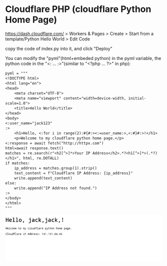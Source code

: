 # Cloudflare PHP (cloudflare Python Home Page)

https://dash.cloudflare.com/  >
Workers & Pages > Create > Start from a template/Python Hello World > Edit Code

copy the code of index.py into it, and click "Deploy"

You can modify the "pyml"(html+embeded python) in the pyml variable, the python code in the "<: ... :>"(similar to "<\?php ... \?>" in php):

    pyml = """
    <!DOCTYPE html>
    <html lang="en">
    <head>
        <meta charset="UTF-8">
        <meta name="viewport" content="width=device-width, initial-scale=1.0">
        <title>Hello World</title>
    </head>
    <body>
    <:user_name="jack123"
    :>
        <h1>Hello, <:for i in range(2):#{#:><:=user_name:>,<:#}#:>!</h1>
        <p>Welcome to my cloudflare python home page.</p>
    <:response = await fetch("http://httpx.com")
    html=await response.text()
    matches = re.search(r"<h2[^>]*>Your IP Address</h2>.*?<h1[^>]*>(.*?)</h1>", html, re.DOTALL)
    if matches:
        ip_address = matches.group(1).strip()
        text_content = f"Cloudflare IP Address: {ip_address}"
        write.append(text_content)
    else:
        write.append("IP Address not found.")
    :>
    </body>
    </html>
    """

![](./python_home_page.png)
